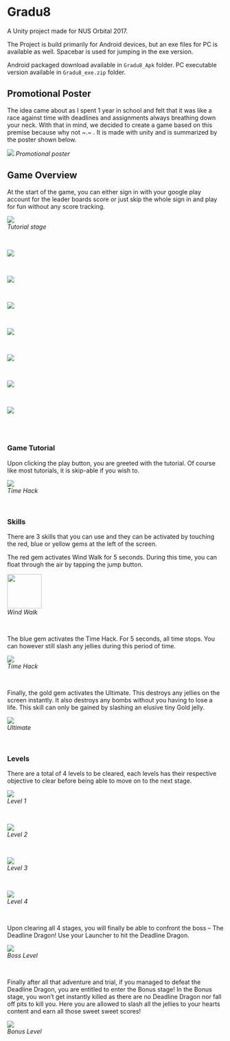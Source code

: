 # Gradu8

A Unity project made for NUS Orbital 2017.

The Project is build primarily for Android devices, but an exe files for PC is available as well. Spacebar is used for jumping in the exe version.

Android packaged download available in `Gradu8_Apk` folder. PC executable version available in `Gradu8_exe.zip` folder.

## Promotional Poster
The idea came about as I spent 1 year in school and felt that it was like a race against time with deadlines and assignments always breathing down your neck. With that in mind, we decided to create a game based on this premise because why not ~.~ . It is made with unity and is summarized by the poster shown below.

![](Media/GRADU8-ver-3.png)
*Promotional poster*

## Game Overview
At the start of the game, you can either sign in with your google play account for the leader boards score or just skip the whole sign in and play for fun without any score tracking.

<img src="Media/Gradu8-Tutorial-1.png"></br>
*Tutorial stage*

</br>

<img src="Media/Gradu8-Tutorial-2.png"></br>

</br>

<img src="Media/Gradu8-Tutorial-3.png"></br>

</br>

<img src="Media/Gradu8-Tutorial-4.png"></br>

</br>

<img src="Media/Gradu8-Tutorial-5.png"></br>

</br>

<img src="Media/Gradu8-Tutorial-6.png"></br>

</br>

<img src="Media/Gradu8-Tutorial-7.png"></br>

</br>

<img src="Media/Gradu8-Tutorial-8.png"></br>


</br>
</br>

### Game Tutorial
Upon clicking the play button, you are greeted with the tutorial. Of course like most tutorials, it is skip-able if you wish to.

<img src="Media/Gradu8-Time-Pause.png"></br>
*Time Hack*

</br>

### Skills
There are 3 skills that you can use and they can be activated by touching the red, blue or yellow gems at the left of the screen.

The red gem activates Wind Walk for 5 seconds. During this time, you can float through the air by tapping the jump button. 

<img src="Media/Gradu8-Wind-Walk.png" width="80"></br>
*Wind Walk*

</br>

The blue gem activates the Time Hack. For 5 seconds, all time stops. You can however still slash any jellies during this period of time.

<img src="Media/Gradu8-Time-Pause.png"></br>
*Time Hack*

</br>

Finally, the gold gem activates the Ultimate. This destroys any jellies on the screen instantly. It also destroys any bombs without you having to lose a life. This skill can only be gained by slashing an elusive tiny Gold jelly.

<img src="Media/Gradu8-Ultimate.png"></br>
*Ultimate*

</br>

### Levels
There are a total of 4 levels to be cleared, each levels has their respective objective to clear before being able to move on to the next stage.

<img src="Media/Gradu8-Level-1.png"></br>
*Level 1*

</br>

<img src="Media/Gradu8-Level-2.png"></br>
*Level 2*

</br>

<img src="Media/Gradu8-Level-3.png"></br>
*Level 3*

</br>

<img src="Media/Gradu8-Level-4.png"></br>
*Level 4*

</br>

Upon clearing all 4 stages, you will finally be able to confront the boss – The Deadline Dragon! Use your Launcher to hit the Deadline Dragon.

<img src="Media/Gradu8-Boss-Stage.png"></br>
*Boss Level*

</br>

Finally after all that adventure and trial, if you managed to defeat the Deadline Dragon, you are entitled to enter the Bonus stage! In the Bonus stage, you won’t get instantly killed as there are no Deadline Dragon nor fall off pits to kill you. Here you are allowed to slash all the jellies to your hearts content and earn all those sweet sweet scores!

<img src="Media/Gradu8-Bonus-Jelly-Fountain.gif"></br>
*Bonus Level*